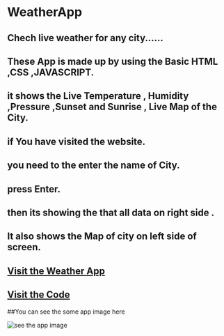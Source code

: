 # WeatherApp
## Chech live weather for any city......


## These App is made up by using the Basic HTML ,CSS ,JAVASCRIPT.
## it shows the  Live Temperature , Humidity ,Pressure ,Sunset and Sunrise , Live Map of the City.
## if You have visited the website.
## you need to the enter the name of City.
## press Enter.

## then its showing the that all data on right side .
##  It also shows the Map of city on left side of screen.

## [Visit the Weather App ](https://weather-app-vaibhav.netlify.app/)


##  [Visit the Code](https://github.com/mvaibhav131/WeatherApp)


##You can see the some app image here

![ see the app image](https://user-images.githubusercontent.com/98808183/172430354-f9d3138b-0091-4836-bf93-e276ade603d4.png)

